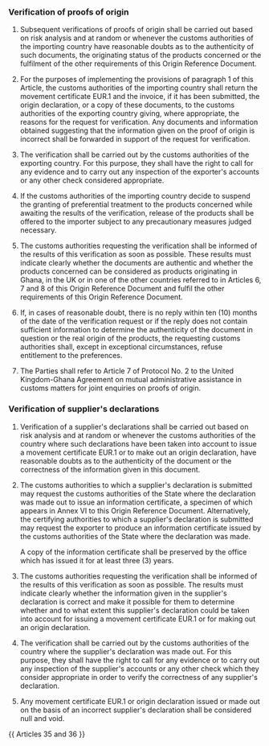 ### Verification of proofs of origin

1. Subsequent verifications of proofs of origin shall be carried out based on risk analysis and at random or whenever the customs authorities of the importing country have reasonable doubts as to the authenticity of such documents, the originating status of the products concerned or the fulfilment of the other requirements of this Origin Reference Document.

2. For the purposes of implementing the provisions of paragraph 1 of this Article, the customs authorities of the importing country shall return the movement certificate EUR.1 and the invoice, if it has been submitted, the origin declaration, or a copy of these documents, to the customs authorities of the exporting country giving, where appropriate, the reasons for the request for verification. Any documents and information obtained suggesting that the information given on the proof of origin is incorrect shall be forwarded in support of the request for verification.

3. The verification shall be carried out by the customs authorities of the exporting country. For this purpose, they shall have the right to call for any evidence and to carry out any inspection of the exporter's accounts or any other check considered appropriate.

4. If the customs authorities of the importing country decide to suspend the granting of preferential treatment to the products concerned while awaiting the results of the verification, release of the products shall be offered to the importer subject to any precautionary measures judged necessary.

5. The customs authorities requesting the verification shall be informed of the results of this verification as soon as possible. These results must indicate clearly whether the documents are authentic and whether the products concerned can be considered as products originating in Ghana, in the UK or in one of the other countries referred to in Articles 6, 7 and 8 of this Origin Reference Document and fulfil the other requirements of this Origin Reference Document.

6. If, in cases of reasonable doubt, there is no reply within ten (10) months of the date of the verification request or if the reply does not contain sufficient information to determine the authenticity of the document in question or the real origin of the products, the requesting customs authorities shall, except in exceptional circumstances, refuse entitlement to the preferences.

7. The Parties shall refer to Article 7 of Protocol No. 2 to the United Kingdom-Ghana Agreement on mutual administrative assistance in customs matters for joint enquiries on proofs of origin.


### Verification of supplier's declarations

1. Verification of a supplier's declarations shall be carried out based on risk analysis and at random or whenever the customs authorities of the country where such declarations have been taken into account to issue a movement certificate EUR.1 or to make out an origin declaration, have reasonable doubts as to the authenticity of the document or the correctness of the information given in this document.

2. The customs authorities to which a supplier's declaration is submitted may request the customs authorities of the State where the declaration was made out to issue an information certificate, a specimen of which appears in Annex VI to this Origin Reference Document. Alternatively, the certifying authorities to which a supplier's declaration is submitted may request the exporter to produce an information certificate issued by the customs authorities of the State where the declaration was made.

    A copy of the information certificate shall be preserved by the office which has issued it for at least three (3) years.

3. The customs authorities requesting the verification shall be informed of the results of this verification as soon as possible. The results must indicate clearly whether the information given in the supplier's declaration is correct and make it possible for them to determine whether and to what extent this supplier's declaration could be taken into account for issuing a movement certificate EUR.1 or for making out an origin declaration.

4. The verification shall be carried out by the customs authorities of the country where the supplier's declaration was made out. For this purpose, they shall have the right to call for any evidence or to carry out any inspection of the supplier's accounts or any other check which they consider appropriate in order to verify the correctness of any supplier's declaration.

5. Any movement certificate EUR.1 or origin declaration issued or made out on the basis of an incorrect supplier's declaration shall be considered null and void.

{{ Articles 35 and 36 }}
